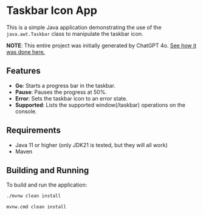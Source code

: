 # Taskbar Icon App

This is a simple Java application demonstrating the use of the `java.awt.Taskbar` class to manipulate the taskbar icon.

**NOTE**: This entire project was initially generated by ChatGPT 4o. [See how it was done here.](https://chatgpt.com/share/bc320a47-b9a9-4eb7-a6d6-3cb7f2e0595f)

## Features

- **Go**: Starts a progress bar in the taskbar.
- **Pause**: Pauses the progress at 50%.
- **Error**: Sets the taskbar icon to an error state.
- **Supported**: Lists the supported window(/taskbar) operations on the console.

## Requirements

- Java 11 or higher (only JDK21 is tested, but they will all work)
- Maven

## Building and Running

To build and run the application:

```bash
./mvnw clean install
```

```cmd
mvnw.cmd clean install
```

